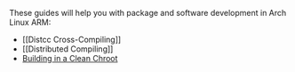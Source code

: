 These guides will help you with package and software development in Arch Linux ARM:

* [[Distcc Cross-Compiling]]
* [[Distributed Compiling]]
* [Building in a Clean Chroot](https://wiki.archlinux.org/index.php/DeveloperWiki:Building_in_a_Clean_Chroot)